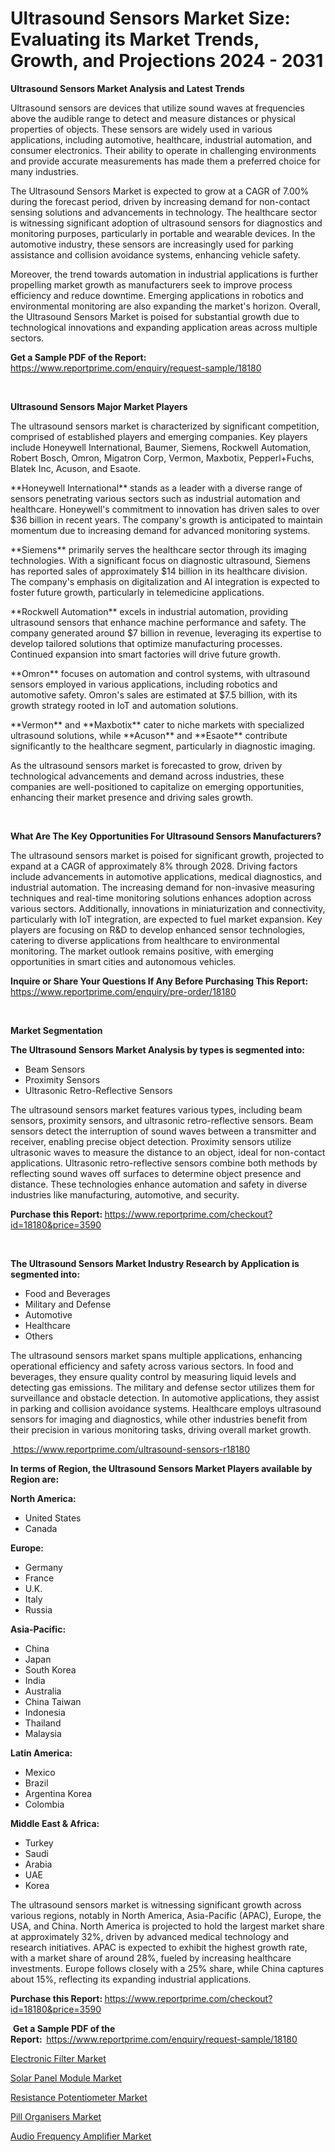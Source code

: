 <p><h1>Ultrasound Sensors Market Size: Evaluating its Market Trends, Growth, and Projections 2024 - 2031</h1></p><p><strong>Ultrasound Sensors Market Analysis and Latest Trends</strong></p>
<p><p>Ultrasound sensors are devices that utilize sound waves at frequencies above the audible range to detect and measure distances or physical properties of objects. These sensors are widely used in various applications, including automotive, healthcare, industrial automation, and consumer electronics. Their ability to operate in challenging environments and provide accurate measurements has made them a preferred choice for many industries.</p><p>The Ultrasound Sensors Market is expected to grow at a CAGR of 7.00% during the forecast period, driven by increasing demand for non-contact sensing solutions and advancements in technology. The healthcare sector is witnessing significant adoption of ultrasound sensors for diagnostics and monitoring purposes, particularly in portable and wearable devices. In the automotive industry, these sensors are increasingly used for parking assistance and collision avoidance systems, enhancing vehicle safety.</p><p>Moreover, the trend towards automation in industrial applications is further propelling market growth as manufacturers seek to improve process efficiency and reduce downtime. Emerging applications in robotics and environmental monitoring are also expanding the market's horizon. Overall, the Ultrasound Sensors Market is poised for substantial growth due to technological innovations and expanding application areas across multiple sectors.</p></p>
<p><strong>Get a Sample PDF of the Report:&nbsp;</strong> <a href="https://www.reportprime.com/enquiry/request-sample/18180?utm_campaign=84&utm_medium=2&utm_source=Github&utm_content=ia&utm_term=20112024&utm_id=ultrasound-sensors">https://www.reportprime.com/enquiry/request-sample/18180</a></p>
<p>&nbsp;</p>
<p><strong>Ultrasound Sensors Major Market Players</strong></p>
<p><p>The ultrasound sensors market is characterized by significant competition, comprised of established players and emerging companies. Key players include Honeywell International, Baumer, Siemens, Rockwell Automation, Robert Bosch, Omron, Migatron Corp, Vermon, Maxbotix, Pepperl+Fuchs, Blatek Inc, Acuson, and Esaote.</p><p>**Honeywell International** stands as a leader with a diverse range of sensors penetrating various sectors such as industrial automation and healthcare. Honeywell's commitment to innovation has driven sales to over $36 billion in recent years. The company's growth is anticipated to maintain momentum due to increasing demand for advanced monitoring systems.</p><p>**Siemens** primarily serves the healthcare sector through its imaging technologies. With a significant focus on diagnostic ultrasound, Siemens has reported sales of approximately $14 billion in its healthcare division. The company's emphasis on digitalization and AI integration is expected to foster future growth, particularly in telemedicine applications.</p><p>**Rockwell Automation** excels in industrial automation, providing ultrasound sensors that enhance machine performance and safety. The company generated around $7 billion in revenue, leveraging its expertise to develop tailored solutions that optimize manufacturing processes. Continued expansion into smart factories will drive future growth.</p><p>**Omron** focuses on automation and control systems, with ultrasound sensors employed in various applications, including robotics and automotive safety. Omron's sales are estimated at $7.5 billion, with its growth strategy rooted in IoT and automation solutions.</p><p>**Vermon** and **Maxbotix** cater to niche markets with specialized ultrasound solutions, while **Acuson** and **Esaote** contribute significantly to the healthcare segment, particularly in diagnostic imaging. </p><p>As the ultrasound sensors market is forecasted to grow, driven by technological advancements and demand across industries, these companies are well-positioned to capitalize on emerging opportunities, enhancing their market presence and driving sales growth.</p></p>
<p>&nbsp;</p>
<p><strong>What Are The Key Opportunities For Ultrasound Sensors Manufacturers?</strong></p>
<p><p>The ultrasound sensors market is poised for significant growth, projected to expand at a CAGR of approximately 8% through 2028. Driving factors include advancements in automotive applications, medical diagnostics, and industrial automation. The increasing demand for non-invasive measuring techniques and real-time monitoring solutions enhances adoption across various sectors. Additionally, innovations in miniaturization and connectivity, particularly with IoT integration, are expected to fuel market expansion. Key players are focusing on R&D to develop enhanced sensor technologies, catering to diverse applications from healthcare to environmental monitoring. The market outlook remains positive, with emerging opportunities in smart cities and autonomous vehicles.</p></p>
<p><strong>Inquire or Share Your Questions If Any Before Purchasing This Report:</strong> <a href="https://www.reportprime.com/enquiry/pre-order/18180?utm_campaign=84&utm_medium=2&utm_source=Github&utm_content=ia&utm_term=20112024&utm_id=ultrasound-sensors">https://www.reportprime.com/enquiry/pre-order/18180</a></p>
<p>&nbsp;</p>
<p><strong>Market Segmentation</strong></p>
<p><strong>The Ultrasound Sensors Market Analysis by types is segmented into:</strong></p>
<p><ul><li>Beam Sensors</li><li>Proximity Sensors</li><li>Ultrasonic Retro-Reflective Sensors</li></ul></p>
<p><p>The ultrasound sensors market features various types, including beam sensors, proximity sensors, and ultrasonic retro-reflective sensors. Beam sensors detect the interruption of sound waves between a transmitter and receiver, enabling precise object detection. Proximity sensors utilize ultrasonic waves to measure the distance to an object, ideal for non-contact applications. Ultrasonic retro-reflective sensors combine both methods by reflecting sound waves off surfaces to determine object presence and distance. These technologies enhance automation and safety in diverse industries like manufacturing, automotive, and security.</p></p>
<p><strong>Purchase this Report:&nbsp;</strong><a href="https://www.reportprime.com/checkout?id=18180&price=3590&utm_campaign=84&utm_medium=2&utm_source=Github&utm_content=ia&utm_term=20112024&utm_id=ultrasound-sensors">https://www.reportprime.com/checkout?id=18180&price=3590</a></p>
<p>&nbsp;</p>
<p><strong>The Ultrasound Sensors Market Industry Research by Application is segmented into:</strong></p>
<p><ul><li>Food and Beverages</li><li>Military and Defense</li><li>Automotive</li><li>Healthcare</li><li>Others</li></ul></p>
<p><p>The ultrasound sensors market spans multiple applications, enhancing operational efficiency and safety across various sectors. In food and beverages, they ensure quality control by measuring liquid levels and detecting gas emissions. The military and defense sector utilizes them for surveillance and obstacle detection. In automotive applications, they assist in parking and collision avoidance systems. Healthcare employs ultrasound sensors for imaging and diagnostics, while other industries benefit from their precision in various monitoring tasks, driving overall market growth.</p></p>
<p><a href="https://www.reportprime.com/ultrasound-sensors-r18180?utm_campaign=84&utm_medium=2&utm_source=Github&utm_content=ia&utm_term=20112024&utm_id=ultrasound-sensors">&nbsp;https://www.reportprime.com/ultrasound-sensors-r18180</a></p>
<p><strong>In terms of Region, the Ultrasound Sensors Market Players available by Region are:</strong></p>
<p>
    <p> <strong> North America: </strong>
        <ul>
            <li>United States</li>
            <li>Canada</li>
        </ul>
        </p> 
    <p> <strong> Europe: </strong>
        <ul>
            <li>Germany</li>
            <li>France</li>
            <li>U.K.</li>
            <li>Italy</li>
            <li>Russia</li>
        </ul>
        </p> 
    <p> <strong> Asia-Pacific: </strong>
        <ul>
            <li>China</li>
            <li>Japan</li>
            <li>South Korea</li>
            <li>India</li>
            <li>Australia</li>
            <li>China Taiwan</li>
            <li>Indonesia</li>
            <li>Thailand</li>
            <li>Malaysia</li>
        </ul>
        </p> 
    <p> <strong> Latin America: </strong>
        <ul>
            <li>Mexico</li>
            <li>Brazil</li>
            <li>Argentina Korea</li>
            <li>Colombia</li>
        </ul>
        </p> 
    <p> <strong> Middle East & Africa: </strong>
        <ul>
            <li>Turkey</li>
            <li>Saudi</li>
            <li>Arabia</li>
            <li>UAE</li>
            <li>Korea</li>
        </ul>
    </p>
    </p>
<p><p>The ultrasound sensors market is witnessing significant growth across various regions, notably in North America, Asia-Pacific (APAC), Europe, the USA, and China. North America is projected to hold the largest market share at approximately 32%, driven by advanced medical technology and research initiatives. APAC is expected to exhibit the highest growth rate, with a market share of around 28%, fueled by increasing healthcare investments. Europe follows closely with a 25% share, while China captures about 15%, reflecting its expanding industrial applications.</p></p>
<p><strong>Purchase this Report: </strong><a href="https://www.reportprime.com/checkout?id=18180&price=3590&utm_campaign=84&utm_medium=2&utm_source=Github&utm_content=ia&utm_term=20112024&utm_id=ultrasound-sensors">https://www.reportprime.com/checkout?id=18180&price=3590</a></p>
<p>&nbsp;<strong>Get a Sample PDF of the Report:&nbsp;&nbsp;</strong><a href="https://www.reportprime.com/enquiry/request-sample/18180?utm_campaign=84&utm_medium=2&utm_source=Github&utm_content=ia&utm_term=20112024&utm_id=ultrasound-sensors">https://www.reportprime.com/enquiry/request-sample/18180</a></p>
<p><strong></strong></p>
<p><p><a href="https://www.linkedin.com/pulse/electronic-filter-market-analysis-present-size-growth-forecast-4aswc?utm_campaign=84&utm_medium=2&utm_source=Github&utm_content=ia&utm_term=20112024&utm_id=ultrasound-sensors">Electronic Filter Market</a></p><p><a href="https://github.com/SanjidaKhan901/Market-Research-Report-List-1/blob/main/solar-panel-module-market.md?utm_campaign=84&utm_medium=2&utm_source=Github&utm_content=ia&utm_term=20112024&utm_id=ultrasound-sensors">Solar Panel Module Market</a></p><p><a href="https://github.com/AngelaWalsh696/Market-Research-Report-List-1/blob/main/resistance-potentiometer-market.md?utm_campaign=84&utm_medium=2&utm_source=Github&utm_content=ia&utm_term=20112024&utm_id=ultrasound-sensors">Resistance Potentiometer Market</a></p><p><a href="https://issuu.com/reportprime-2/docs/pill-organisers-market-size-2030.pp_f26ccddea12b9d?utm_campaign=84&utm_medium=2&utm_source=Github&utm_content=ia&utm_term=20112024&utm_id=ultrasound-sensors">Pill Organisers Market</a></p><p><a href="https://www.linkedin.com/pulse/global-audio-frequency-amplifier-market-comprehensive-analysis-x9vic?utm_campaign=84&utm_medium=2&utm_source=Github&utm_content=ia&utm_term=20112024&utm_id=ultrasound-sensors">Audio Frequency Amplifier Market</a></p></p>